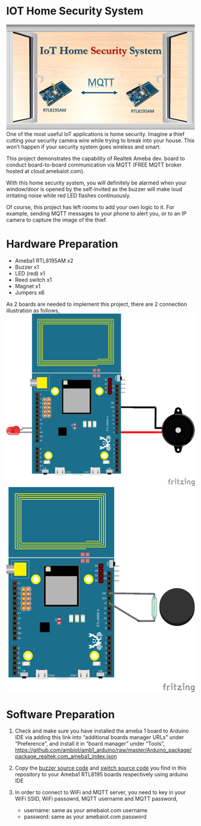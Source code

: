 # IOT Home Security System
![screenshot](logo_HomeSecurity.png)
One of the most useful IoT applications is home security. Imagine a thief cutting your security camera wire while trying to break into your house. This won’t happen if your security system goes wireless and smart.

This project demonstrates the capability of Realtek Ameba dev. board to conduct board-to-board communication via MQTT (FREE MQTT broker hosted at cloud.amebaiot.com).

With this home security system, you will definitely be alarmed when your window/door is opened by the self-invited as the buzzer will make loud irritating noise while red LED flashes continuously.

Of course, this project has left rooms to add your own logic to it. For example, sending MQTT messages to your phone to alert you, or to an IP camera to capture the image of the thief.

# Hardware Preparation
- Ameba1 RTL8195AM  x2
- Buzzer            x1
- LED (red)         x1
- Reed switch       x1
- Magnet            x1
- Jumpers           x6

As 2 boards are needed to implement this project, there are 2 connection illustration as follows,
![screenshot](WindowSecuritySystem_Buzzer_bb.png)
![screenshot](WindowSecuritySystem_Switch_bb.png)


# Software Preparation
1. Check and make sure you have installed the ameba 1 board to Arduino IDE via adding this link into “additional boards manager URLs” under “Preference”, and install it in “board manager” under “Tools”,
https://github.com/ambiot/amb1_arduino/raw/master/Arduino_package/package_realtek.com_ameba1_index.json

2. Copy the [buzzer source code](https://github.com/Realtek-AmebaApp/Ameba_Examples/blob/master/RTL8195AM/006_HOME_SECURITY/windowSecuritySystem_buzzer_Github.ino) and [switch source code](https://github.com/Realtek-AmebaApp/Ameba_Examples/blob/master/RTL8195AM/006_HOME_SECURITY/windowSecuritySystem_switch_Github.ino) you find in this repository to your Ameba1 RTL8195 boards respectively using arduino IDE

3. In order to connect to WiFi and MQTT server, you need to key in your WiFi SSID, WiFi passowrd, MQTT username and MQTT password,
   - username:		same as your amebaiot.com username
   - password:   	same as your amebaiot.com password
